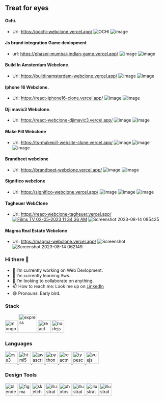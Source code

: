 
## Treat for eyes 


#### Ochi.
- Url: https://oochi-webclone.vercel.app/
![OCHI ](https://github.com/devwithzain/ochi-website-clone/assets/131141179/d47be37b-efa0-45f0-bb18-1c5aed00191b)
![image](https://github.com/user-attachments/assets/cecb8b9d-f020-4ac2-b78d-e752205b98b8)

#### Js brand integration Game devlopment
- url: https://phaser-mumbai-indian-game.vercel.app/
![image](https://github.com/user-attachments/assets/b66fe6c8-0a44-4bed-9773-daf46c64fc0a)
![image](https://github.com/user-attachments/assets/3494d518-7609-40fd-8be2-cef4da008453)

#### Build In Amsterdam Webclone.
- Url: https://buildinamsterdam-webclone.vercel.app/
![image](https://github.com/user-attachments/assets/c5271f74-d9b2-4a89-8efd-a19bfa10cb8f)
![image](https://github.com/user-attachments/assets/4ccb16a2-28ac-44e4-9693-b2015f82eca6)

#### Iphone 16 Webclone.
- Url: https://react-iphone16-clone.vercel.app/
![image](https://github.com/user-attachments/assets/885db027-a1a8-47f2-902f-789ec8f54e2b)
![image](https://github.com/user-attachments/assets/92c50af1-9165-47d3-9d09-5b905241dc3d)

#### Dji mavic3 Webclone.
- Url: https://react-webclone-djimavic3.vercel.app/
![image](https://github.com/user-attachments/assets/ef80cdc0-ec1b-4536-b329-f1c9825c8a76)
![image](https://github.com/user-attachments/assets/89f47e8b-7fbe-4a9d-9982-dc915c4e6c26)

#### Make Pill Webclone
- Url: https://ts-makepill-website-clone.vercel.app/
![image](https://github.com/user-attachments/assets/d59fd63e-8bce-4d69-b8b5-a452df3ab7df)
![image](https://github.com/user-attachments/assets/a66a1ddb-b4f1-4365-a203-410ba27fc894)
![image](https://github.com/user-attachments/assets/56c22e52-d94f-41da-af86-6a30895f5f10)

#### Brandbeet webclone
- Url: https://brandbeet-webclone.vercel.app/
![image](https://github.com/user-attachments/assets/ff720a68-01c9-4de2-8392-3bb170b7ffed)
![image](https://github.com/user-attachments/assets/38d3116f-de55-43dc-851a-2d17ea56cb2b)

#### Significo webclone
- Url: https://significo-webclone.vercel.app/
![image](https://github.com/user-attachments/assets/2a028e52-9cd6-47a8-ae06-f96dbb36e46e)
![image](https://github.com/user-attachments/assets/ea90333f-ee47-4209-8279-ae43bafdc5b3)
![image](https://github.com/user-attachments/assets/a06b8eaa-6e5a-4caf-8ad8-e9c52312a1a7)

#### Tagheuer WebClone
- Url: https://react-webclone-tagheuer.vercel.app/
[![Films   TV 02-05-2023 11 34 36 AM](https://user-images.githubusercontent.com/72511459/235591091-c70f51ed-c65a-40be-82bf-e0878adbfb77.png)](https://react-webclone-tagheuer.vercel.app/)
![Screenshot 2023-08-14 085425](https://github.com/zenn99-arch/zenn99-arch/assets/72511459/107f3b00-6084-41ee-9b73-e7f0ba2ecef2)

#### Magma Real Estate Webclone
- Url: https://magma-webclone.vercel.app/
![Screenshot ](https://github.com/zenn99-arch/zenn99-arch/assets/72511459/73aefe7d-0a19-4761-84a3-7507cd9705b7)
![Screenshot 2023-08-14 062149](https://github.com/zenn99-arch/zenn99-arch/assets/72511459/59f1fcac-b8ab-4c8e-8765-b5d85fed4b29)


### Hi there 👋

- 🔭 I’m currently working on Web Devlopment.
- 🌱 I’m currently learning Aws.
- 👯 I’m looking to collaborate on anything.
- 📫 How to reach me: Look me up on <a href='https://www.linkedin.com/in/bimal-ray-abb5b0175'>LinkedIn</a>
- 😄 Pronouns: Early bird.

<h3 align="left">Stack</h3>
<p align="left"> <a href="https://www.mongodb.com/" target="_blank" rel="noreferrer"> <img src="https://cdn.worldvectorlogo.com/logos/mongodb-icon-1.svg" alt="mongodb" width="40" height="40"/> </a><a href="https://expressjs.com" target="_blank" rel="noreferrer"> <img src="https://cdn.worldvectorlogo.com/logos/express-109.svg" alt="express" width="60" height="60"/> </a> <a href="https://reactjs.org/" target="_blank" rel="noreferrer"> <img src="https://cdn.worldvectorlogo.com/logos/react-2.svg" alt="react" width="40" height="40"/> </a><a href="https://nodejs.org" target="_blank" rel="noreferrer"> <img src="https://cdn.worldvectorlogo.com/logos/nodejs-2.svg" alt="nodejs" width="40" height="40"/> </a> </a></p>
<h3 align="left">Languages</h3>
<p align="left"><a href="https://www.w3schools.com/css/" target="_blank" rel="noreferrer"> <img src="https://cdn.worldvectorlogo.com/logos/css-3.svg" alt="css3" width="40" height="40"/> </a> <a href="https://www.w3.org/html/" target="_blank" rel="noreferrer"> <img src="https://cdn.worldvectorlogo.com/logos/html-1.svg" alt="html5" width="40" height="40"/> </a> <a href="https://developer.mozilla.org/en-US/docs/Web/JavaScript" target="_blank" rel="noreferrer"> <img src="https://cdn.worldvectorlogo.com/logos/logo-javascript.svg" alt="javascript" width="40" height="40"/> </a> <a href="https://www.python.org" target="_blank" rel="noreferrer"> <img src="https://cdn.worldvectorlogo.com/logos/python-5.svg" alt="python" width="40" height="40"/> </a><a href="https://reactnative.dev/" target="_blank" rel="noreferrer"> <img src="https://reactnative.dev/img/header_logo.svg" alt="reactnative" width="40" height="40"/> </a> <a href="https://www.typescriptlang.org/" target="_blank" rel="noreferrer"> <img src="https://cdn.worldvectorlogo.com/logos/typescript.svg" alt="typescript" width="40" height="40"/> </a> <a href="https://vuejs.org/" target="_blank" rel="noreferrer"> <img src="https://cdn.worldvectorlogo.com/logos/vue-js-1.svg" alt="vuejs" width="40" height="40"/> </a> </p>

<h3 align="left">Design Tools</h3>
<p align="left"> <a href="https://www.blender.org/" target="_blank" rel="noreferrer"> <img src="https://download.blender.org/branding/community/blender_community_badge_white.svg" alt="blender" width="40" height="40"/> </a> <a href="https://www.figma.com/" target="_blank" rel="noreferrer"> <img src="https://www.vectorlogo.zone/logos/figma/figma-icon.svg" alt="figma" width="40" height="40"/> </a><a href="https://www.sketch.com/" target="_blank" rel="noreferrer"> <img src="https://www.vectorlogo.zone/logos/sketchapp/sketchapp-icon.svg" alt="sketch" width="40" height="40"/> </a><a href="https://www.adobe.com/in/products/illustrator.html" target="_blank" rel="noreferrer"> <img src="https://cdn.worldvectorlogo.com/logos/adobe-illustrator-cc-icon.svg" alt="illustrator" width="40" height="40"/> </a> <a href="https://www.photoshop.com/en" target="_blank" rel="noreferrer"> <img src="https://cdn.worldvectorlogo.com/logos/adobe-photoshop-2.svg" alt="photoshop" width="40" height="40"/> </a> <a href="https://www.adobe.com/in/products/illustrator.html" target="_blank" rel="noreferrer"> <img src="https://cdn.worldvectorlogo.com/logos/premiere-pro-cc.svg" alt="illustrator" width="40" height="40"/> </a><a href="https://www.adobe.com/in/products/illustrator.html" target="_blank" rel="noreferrer"> <img src="https://cdn.worldvectorlogo.com/logos/after-effects-1.svg" alt="illustrator" width="40" height="40"/> </a><a href="https://www.adobe.com/in/products/illustrator.html" target="_blank" rel="noreferrer"> <img src="https://cdn.worldvectorlogo.com/logos/adobe-xd-2.svg" alt="illustrator" width="40" height="40"/> </a>   </p>
